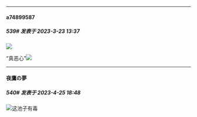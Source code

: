 
*****

####  a74899587  
##### 539#       发表于 2023-3-23 13:37

<img src="https://s1.ax1x.com/2023/03/23/ppwGuuD.png" referrerpolicy="no-referrer">

“真恶心”<img src="https://static.saraba1st.com/image/smiley/carton2017/027.png" referrerpolicy="no-referrer">

*****

####  夜鷹の夢  
##### 540#       发表于 2023-4-25 18:48

<img src="https://p.sda1.dev/11/acddd40ea17f3fe39c5054db75b14697/CMP_20230425184803724.jpg" referrerpolicy="no-referrer">这池子有毒

